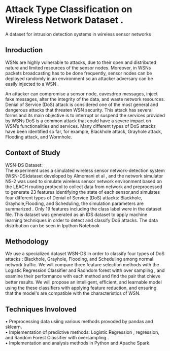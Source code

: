 # Attack Type Classification on Wireless Network Dataset .
A dataset for intrusion detection systems in wireless sensor networks

## Inroduction 
WSNs are highly vulnerable to attacks, due to their open and distributed nature and limited resources of the sensor nodes. Moreover, in WSNs packets broadcasting has to be done frequently, sensor nodes can be deployed randomly in an environment so an attacker adversary can be easily injected to a WSN .

An attacker can compromise a sensor node, eavesdrop messages, inject fake messages, alter the integrity of the data, and waste network resources. Denial of Service (DoS) attack is considered one of the most general and dangerous attacks that threaten WSN security. This attack has several forms and its main objective is to interrupt or suspend the services provided by WSNs DoS is a common attack that could have a severe impact on WSN’s functionalities and services. Many different types of DoS attacks have been identified so far, for example, Blackhole attack, Grayhole attack, Flooding attack, and Wormhole.

## Context of Study 
WSN-DS Dataset: </br>
The experiment uses a simulated wireless sensor network-detection system (WSN-DS)dataset developed by Almomani et al , and the network simulator NS-2 was used to simulate wireless sensor network environment based on the LEACH routing protocol to collect data from network and preprocessed to generate 23 features identifying the state of each sensor,and simulates four diﬀerent types of Denial of Service (DoS) attacks: Blackhole, Grayhole,Flooding, and Scheduling, the simulation parameters are summarized . Only 19 features including the class label were in the dataset ﬁle. This dataset was generated as an IDS dataset to apply machine learning techniques in order to detect and classify DoS attacks. The data distribution can be seen in Ipython Notebook </br>


## Methodology 
We use  a specialized dataset WSN-DS in order to classify four types of DoS attacks : Blackhole, Grayhole, Flooding, and Scheduling among normal network traﬃc. We will compare three feature selection methods with the Logistic Regression Classifier and Radndom forest witth over sampling , and examine their  performance with each method and ﬁnd the pair that chieve better results. We will propose an intelligent, eﬃcient, and learnable model using the  these classifiers  with applying feature reduction, and ensuring that the model's are  compatible with the characteristics of WSN. </br>

## Techniques Involoved 
• Preprocessing data usiing various methods provoded by pandas and sklearn.</br>
• Implementation of predictive methods: Logistic Regression , regression, and Random Forest Classifier with oversampling .</br>
• Implementation and  analysis methods in Python and Apache Spark.</br>

